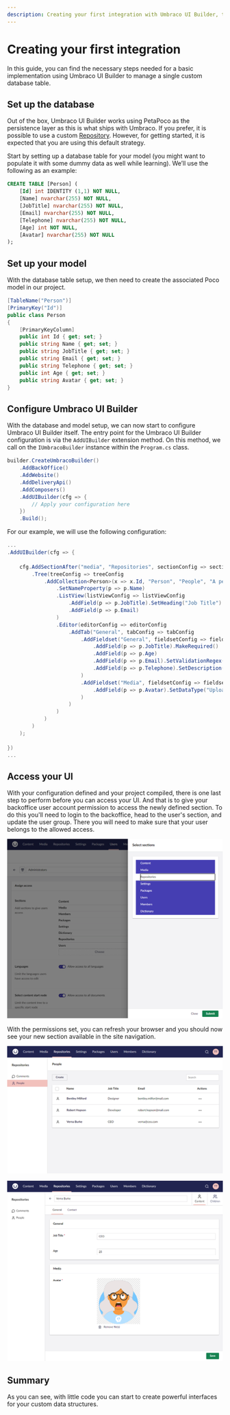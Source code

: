 ```yaml
---
description: Creating your first integration with Umbraco UI Builder, the backoffice UI builder for Umbraco.
---
```


# Creating your first integration

In this guide, you can find the necessary steps needed for a basic implementation using Umbraco UI Builder to manage a single custom database table.

## Set up the database

Out of the box, Umbraco UI Builder works using PetaPoco as the persistence layer as this is what ships with Umbraco. If you prefer, it is possible to use a custom [Repository](../advanced/repositories.md). However, for getting started, it is expected that you are using this default strategy.

Start by setting up a database table for your model (you might want to populate it with some dummy data as well while learning). We’ll use the following as an example:

```sql
CREATE TABLE [Person] (
    [Id] int IDENTITY (1,1) NOT NULL,
    [Name] nvarchar(255) NOT NULL,
    [JobTitle] nvarchar(255) NOT NULL,
    [Email] nvarchar(255) NOT NULL,
    [Telephone] nvarchar(255) NOT NULL,
    [Age] int NOT NULL,
    [Avatar] nvarchar(255) NOT NULL
);
```

## Set up your model

With the database table setup, we then need to create the associated Poco model in our project.

```csharp
[TableName("Person")]
[PrimaryKey("Id")]
public class Person
{
    [PrimaryKeyColumn]
    public int Id { get; set; }
    public string Name { get; set; }
    public string JobTitle { get; set; }
    public string Email { get; set; }
    public string Telephone { get; set; }
    public int Age { get; set; }
    public string Avatar { get; set; }
}
```

## Configure Umbraco UI Builder

With the database and model setup, we can now start to configure Umbraco UI Builder itself. The entry point for the Umbraco UI Builder configuration is via the `AddUIBuilder` extension method. On this method, we call on the `IUmbracoBuilder` instance within the `Program.cs` class.

```csharp
builder.CreateUmbracoBuilder()
    .AddBackOffice()
    .AddWebsite()
    .AddDeliveryApi()
    .AddComposers()
    .AddUIBuilder(cfg => {
        // Apply your configuration here
    })
    .Build();
```

For our example, we will use the following configuration:

```csharp
...
.AddUIBuilder(cfg => {

    cfg.AddSectionAfter("media", "Repositories", sectionConfig => sectionConfig
        .Tree(treeConfig => treeConfig
            .AddCollection<Person>(x => x.Id, "Person", "People", "A person entity", "icon-umb-users", "icon-umb-users", collectionConfig => collectionConfig
                .SetNameProperty(p => p.Name)
                .ListView(listViewConfig => listViewConfig
                    .AddField(p => p.JobTitle).SetHeading("Job Title")
                    .AddField(p => p.Email)
                )
                .Editor(editorConfig => editorConfig
                    .AddTab("General", tabConfig => tabConfig
                        .AddFieldset("General", fieldsetConfig => fieldsetConfig
                            .AddField(p => p.JobTitle).MakeRequired()
                            .AddField(p => p.Age)
                            .AddField(p => p.Email).SetValidationRegex("[a-zA-Z0-9_.+-]+@[a-zA-Z0-9-]+.[a-zA-Z0-9-.]+")
                            .AddField(p => p.Telephone).SetDescription("inc area code")
                        )
                        .AddFieldset("Media", fieldsetConfig => fieldsetConfig
                            .AddField(p => p.Avatar).SetDataType("Upload File")
                        )
                    )
                )
            )
        )
    );

})
...
```

## Access your UI

With your configuration defined and your project compiled, there is one last step to perform before you can access your UI. And that is to give your backoffice user account permission to access the newly defined section. To do this you'll need to login to the backoffice, head to the user's section, and update the user group. There you will need to make sure that your user belongs to the allowed access.

![User group permissions](../images/permissions.png)

With the permissions set, you can refresh your browser and you should now see your new section available in the site navigation.

![People list view](../images/listview.png)

![People editor](../images/editor.png)

## Summary

As you can see, with little code you can start to create powerful interfaces for your custom data structures.
